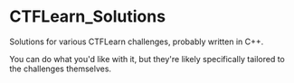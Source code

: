 # CTFLearn_Solutions
Solutions for various CTFLearn challenges, probably written in C++.

You can do what you'd like with it, but they're likely specifically tailored to the challenges themselves.
